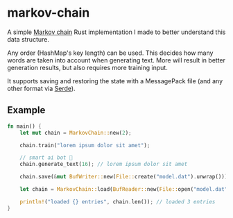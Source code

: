 # markov-chain

A simple [Markov chain](https://wikipedia.org/wiki/Markov_chain) Rust
implementation I made to better understand this data structure.

Any order (HashMap's key length) can be used. This decides how many words are
taken into account when generating text. More will result in better generation
results, but also requires more training input.

It supports saving and restoring the state with a MessagePack file (and any
other format via [Serde](https://crates.io/crates/serde)).

## Example

```rs
fn main() {
    let mut chain = MarkovChain::new(2);

    chain.train("lorem ipsum dolor sit amet");

    // smart ai bot 🤯
    chain.generate_text(16); // lorem ipsum dolor sit amet

    chain.save(&mut BufWriter::new(File::create("model.dat").unwrap())).unwrap();

    let chain = MarkovChain::load(BufReader::new(File::open("model.dat").unwrap())).unwrap();

    println!("loaded {} entries", chain.len()); // loaded 3 entries
}
```
